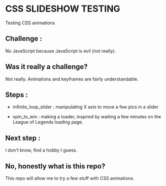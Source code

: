 # CSS SLIDESHOW TESTING
Testing CSS animations

## Challenge :
No JavaScript because JavaScript is evil (not really).

## Was it really a challenge?
Not really. Animations and keyframes are fairly understandable.

## Steps :

+ infinite_loop_slider : manipulating X axis to move a few pics in a slider

+ spin_to_win : making a loader, inspired by waiting a few minutes on the League of Legends loading page.

## Next step :
I don't know, find a hobby I guess.

## No, honestly what is this repo?
This repo will allow me to try a few stuff with CSS animations.
